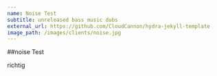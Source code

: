 ```yaml
---
name: Noise Test
subtitle: unreleased bass music dubs
external_url: https://github.com/CloudCannon/hydra-jekyll-template
image_path: /images/clients/noise.jpg
---
```


##noise Test

richtig
